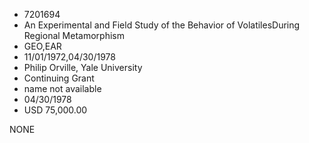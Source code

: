 * 7201694
* An Experimental and Field Study of the Behavior of VolatilesDuring Regional Metamorphism
* GEO,EAR
* 11/01/1972,04/30/1978
* Philip Orville, Yale University
* Continuing Grant
*   name not available
* 04/30/1978
* USD 75,000.00

NONE